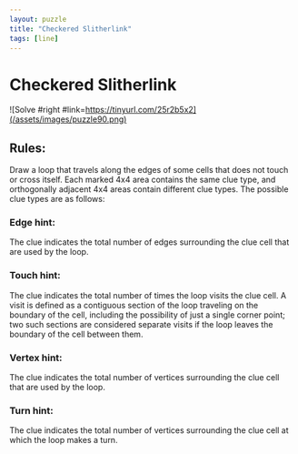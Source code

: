 ```yaml
---
layout: puzzle
title: "Checkered Slitherlink"
tags: [line]
---
```


# Checkered Slitherlink

![Solve #right #link=https://tinyurl.com/25r2b5x2](/assets/images/puzzle90.png)

## Rules:

Draw a loop that travels along the edges of some cells that does not touch or cross itself. Each marked 4x4 area contains the same clue type, and orthogonally adjacent 4x4 areas contain different clue types. The possible clue types are as follows:

### Edge hint: 
The clue indicates the total number of edges surrounding the clue cell that are used by the loop.

### Touch hint: 
The clue indicates the total number of times the loop visits the clue cell. A visit is defined as a contiguous section of the loop traveling on the boundary of the cell, including the possibility of just a single corner point; two such sections are considered separate visits if the loop leaves the boundary of the cell between them.

### Vertex hint: 
The clue indicates the total number of vertices surrounding the clue cell that are used by the loop.

### Turn hint: 
The clue indicates the total number of vertices surrounding the clue cell at which the loop makes a turn. 